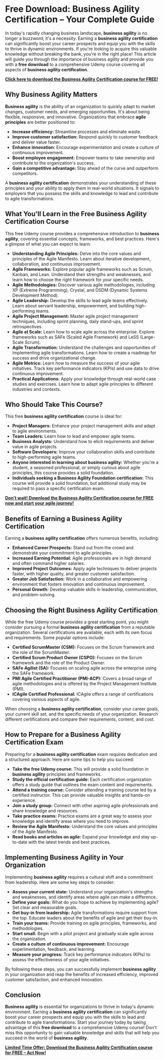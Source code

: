 # Free Download: Business Agility Certification – Your Complete Guide

In today's rapidly changing business landscape, **business agility** is no longer a buzzword; it's a necessity. Earning a **business agility certification** can significantly boost your career prospects and equip you with the skills to thrive in dynamic environments. If you're looking to acquire this valuable knowledge without breaking the bank, you're in the right place! This article will guide you through the importance of business agility and provide you with a **free download** to a comprehensive Udemy course covering all aspects of **business agility certification**.

[**Click here to download the Business Agility Certification course for FREE!**](https://udemywork.com/business-agility-certification)

## Why Business Agility Matters

**Business agility** is the ability of an organization to quickly adapt to market changes, customer needs, and emerging opportunities. It's about being flexible, responsive, and innovative. Organizations that embrace **agile principles** are better positioned to:

*   **Increase efficiency:** Streamline processes and eliminate waste.
*   **Improve customer satisfaction:** Respond quickly to customer feedback and deliver value faster.
*   **Enhance innovation:** Encourage experimentation and create a culture of continuous improvement.
*   **Boost employee engagement:** Empower teams to take ownership and contribute to the organization's success.
*   **Gain a competitive advantage:** Stay ahead of the curve and outperform competitors.

A **business agility certification** demonstrates your understanding of these principles and your ability to apply them in real-world situations. It signals to employers that you possess the skills and knowledge to lead and contribute to agile transformations.

## What You'll Learn in the Free Business Agility Certification Course

This free Udemy course provides a comprehensive introduction to **business agility**, covering essential concepts, frameworks, and best practices. Here's a glimpse of what you can expect to learn:

*   **Understanding Agile Principles:** Delve into the core values and principles of the Agile Manifesto. Learn about iterative development, collaboration, and continuous improvement.
*   **Agile Frameworks:** Explore popular agile frameworks such as Scrum, Kanban, and Lean. Understand their strengths and weaknesses, and learn how to choose the right framework for your specific needs.
*   **Agile Methodologies:** Discover various agile methodologies, including XP (Extreme Programming), Crystal, and DSDM (Dynamic Systems Development Method).
*   **Agile Leadership:** Develop the skills to lead agile teams effectively. Learn about servant leadership, empowerment, and building high-performing teams.
*   **Agile Project Management:** Master agile project management techniques, including sprint planning, daily stand-ups, and sprint retrospectives.
*   **Agile at Scale:** Learn how to scale agile across the enterprise. Explore frameworks such as SAFe (Scaled Agile Framework) and LeSS (Large-Scale Scrum).
*   **Agile Transformation:** Understand the challenges and opportunities of implementing agile transformations. Learn how to create a roadmap for success and drive organizational change.
*   **Agile Metrics:** Learn how to measure the success of your agile initiatives. Track key performance indicators (KPIs) and use data to drive continuous improvement.
*   **Practical Applications:** Apply your knowledge through real-world case studies and exercises. Learn how to adapt agile principles to different industries and contexts.

## Who Should Take This Course?

This free **business agility certification** course is ideal for:

*   **Project Managers:** Enhance your project management skills and adapt to agile environments.
*   **Team Leaders:** Learn how to lead and empower agile teams.
*   **Business Analysts:** Understand how to elicit requirements and deliver value in agile projects.
*   **Software Developers:** Improve your collaboration skills and contribute to high-performing agile teams.
*   **Anyone interested in learning about business agility:** Whether you're a student, a seasoned professional, or simply curious about agile principles, this course provides a solid foundation.
*   **Individuals seeking a Business Agility Foundation certification:** This course will provide a solid foundation, but additional study may be required to pass a specific certification exam.

[**Don't wait! Download the Business Agility Certification course for FREE now and start your agile journey!**](https://udemywork.com/business-agility-certification)

## Benefits of Earning a Business Agility Certification

Earning a **business agility certification** offers numerous benefits, including:

*   **Enhanced Career Prospects:** Stand out from the crowd and demonstrate your commitment to agile principles.
*   **Increased Earning Potential:** Agile professionals are in high demand and often command higher salaries.
*   **Improved Project Outcomes:** Apply agile techniques to deliver projects faster, with higher quality, and greater customer satisfaction.
*   **Greater Job Satisfaction:** Work in a collaborative and empowering environment that fosters innovation and continuous improvement.
*   **Personal Growth:** Develop valuable skills in leadership, communication, and problem-solving.

## Choosing the Right Business Agility Certification

While the free Udemy course provides a great starting point, you might consider pursuing a formal **business agility certification** from a reputable organization. Several certifications are available, each with its own focus and requirements. Some popular options include:

*   **Certified ScrumMaster (CSM):** Focuses on the Scrum framework and the role of the ScrumMaster.
*   **Certified Scrum Product Owner (CSPO):** Focuses on the Scrum framework and the role of the Product Owner.
*   **SAFe Agilist (SA):** Focuses on scaling agile across the enterprise using the SAFe framework.
*   **PMI Agile Certified Practitioner (PMI-ACP):** Covers a broad range of agile methodologies and is offered by the Project Management Institute (PMI).
*   **ICAgile Certified Professional:** ICAgile offers a range of certifications covering various aspects of agile.

When choosing a **business agility certification**, consider your career goals, your current skill set, and the specific needs of your organization. Research different certifications and compare their requirements, content, and cost.

## How to Prepare for a Business Agility Certification Exam

Preparing for a **business agility certification** exam requires dedication and a structured approach. Here are some tips to help you succeed:

*   **Take the free Udemy course:** This will provide a solid foundation in **business agility** principles and frameworks.
*   **Study the official certification guide:** Each certification organization offers a study guide that outlines the exam content and requirements.
*   **Attend a training course:** Consider attending a training course led by a certified instructor. This can provide valuable insights and hands-on experience.
*   **Join a study group:** Connect with other aspiring agile professionals and share knowledge and resources.
*   **Take practice exams:** Practice exams are a great way to assess your knowledge and identify areas where you need to improve.
*   **Review the Agile Manifesto:** Understand the core values and principles of the Agile Manifesto.
*   **Read books and articles on agile:** Expand your knowledge and stay up-to-date with the latest trends and best practices.

## Implementing Business Agility in Your Organization

Implementing **business agility** requires a cultural shift and a commitment from leadership. Here are some key steps to consider:

*   **Assess your current state:** Understand your organization's strengths and weaknesses, and identify areas where agile can make a difference.
*   **Define your goals:** What do you hope to achieve by implementing agile? Set clear and measurable goals.
*   **Get buy-in from leadership:** Agile transformations require support from the top. Educate leaders about the benefits of agile and get their buy-in.
*   **Train your teams:** Provide training on agile principles, frameworks, and methodologies.
*   **Start small:** Begin with a pilot project and gradually scale agile across the organization.
*   **Create a culture of continuous improvement:** Encourage experimentation, feedback, and learning.
*   **Measure your progress:** Track key performance indicators (KPIs) to assess the effectiveness of your agile initiatives.

By following these steps, you can successfully implement **business agility** in your organization and reap the benefits of increased efficiency, improved customer satisfaction, and enhanced innovation.

## Conclusion

**Business agility** is essential for organizations to thrive in today's dynamic environment. Earning a **business agility certification** can significantly boost your career prospects and equip you with the skills to lead and contribute to agile transformations. Start your journey today by taking advantage of this **free download** to a comprehensive Udemy course! Don't miss this opportunity to gain valuable knowledge and skills that will help you succeed in the world of **business agility**.

[**Limited Time Offer: Download the Business Agility Certification course for FREE – Act Now!**](https://udemywork.com/business-agility-certification)
